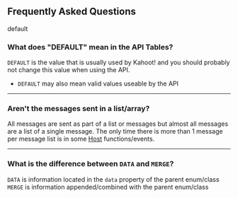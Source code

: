 ## Frequently Asked Questions

<a class="nam" link="?scrollTo=datamerge">default</a>
### What does "DEFAULT" mean in the API Tables?
`DEFAULT` is the value that is usually used by Kahoot! and you should probably not change this value when using the API.
- `DEFAULT` may also mean valid values useable by the API

---
<a class="nam" link="?scrollTo=list"></a>
### Aren't the messages sent in a list/array?
All messages are sent as part of a list or messages but almost all messages are a list of a single message. The only time there is more than 1 message per message list is in some [Host](#/class/host) functions/events.

---
<a class="nam" link="?scrollTo=datamerge"></a>
### What is the difference between `DATA` and `MERGE`?
`DATA` is information located in the `data` property of the parent enum/class
`MERGE` is information appended/combined with the parent enum/class
